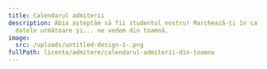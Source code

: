 ```yaml
---
title: Calendarul admiterii
description: Abia așteptăm să fii studentul nostru! Marchează-ți în calendar
  datele următoare și... ne vedem din toamnă.
image:
  src: /uploads/untitled-design-1-.png
fullPath: licenta/admitere/calendarul-admiterii-din-toamna
---
```

<Timeline slug="admitere-cti-is-licență"></Timeline>

<Attachment label="Pentru mai multe detalii sau informații despre admiterea la învățământul la distanță sau cu frecvență redusă, te rugăm să accesezi acest link." external="https://www.upt.ro/Informatii_admitere-licenta-2022_1536_ro.html"></Attachment>